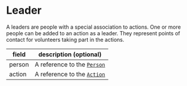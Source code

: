 # Leader

A leaders are people with a special association to actions.  One or more people can be added to an action as a leader.  They represent points of contact for volunteers taking part in the actions.

| field        | description (optional)
|--------------|-------------------------------------------
| person       | A reference to the [`Person`](./Person.md)
| action       | A reference to the [`Action`](./Action.md)
